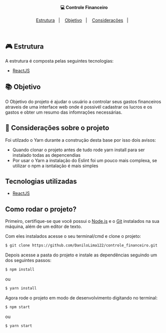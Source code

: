 <h4 align="center">
  💻 Controle Financeiro
</h4>

<p align="center">
  <a href="#rocket-estrutura">Estrutura</a>&nbsp;&nbsp;&nbsp;|&nbsp;&nbsp;&nbsp;
  <a href="#-objetivo">Objetivo</a>&nbsp;&nbsp;&nbsp;|&nbsp;&nbsp;&nbsp;
  <a href="#-layout">Considerações</a>&nbsp;&nbsp;&nbsp;|&nbsp;&nbsp;&nbsp;
</p>

<br>

## 🎮 Estrutura

A estrutura é composta pelas seguintes tecnologias:

- [ReactJS](https://pt-br.reactjs.org/)

## 📚 Objetivo

O Objetivo do projeto é ajudar o usuário a controlar seus gastos financeiros atraveis de uma interface web onde é possivél cadastrar os lucros e os gastos e obter um resumo das infomrações necessárias. 

## 🔔 Considerações sobre o projeto

Foi utilzado o Yarn durante a construção desta base por isso dois avisos: 

- Quando clonar o projeto antes de tudo rode yarn install para ser instalado todas as depencendias
- Por usar o Yarn a instalação do Eslint foi um pouco mais complexa, se utilizar o npm a isntalação é mais simples

## Tecnologias utilizadas

- [ReactJS](https://pt-br.reactjs.org/)


## Como rodar o projeto?

Primeiro, certifique-se que você possui o [Node.js](https://nodejs.org/en/) e o [Git](https://git-scm.com/) instalados na sua máquina, além de um editor de texto.

Com eles instalados acesse o seu terminal/cmd e clone o projeto:

```bash
$ git clone https://github.com/DaniloLima122/controle_financeiro.git
```

Depois acesse a pasta do projeto e instale as dependências seguindo um dos seguintes passos:

```bash
$ npm install
```
ou

```bash
$ yarn install
```

Agora rode o projeto em modo de desenvolvimento digitando no terminal:

```bash
$ npm start
```

ou

```bash
$ yarn start
```